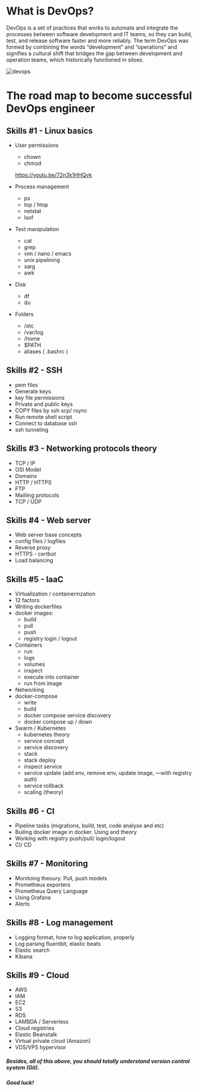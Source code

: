 # What is DevOps?

DevOps is a set of practices that works to automate and 
integrate the processes between software development and IT 
teams, so they can build, test, and release software faster 
and more reliably. The term DevOps was formed by combining the
 words “development” and “operations” and signifies a cultural 
 shift that bridges the gap between development and operation 
 teams, which historically functioned in siloes.
 
![devops](devops.png)


# The road map to become successful DevOps engineer

## Skills #1 - Linux basics

- User permissions
    - chown
    - chmod
    
    https://youtu.be/72n3k1HHQvk
    
- Process management
    - ps
    - top / htop
    - netstat
    - lsof
- Text manipulation
    - cat
    - grep
    - vim / nano / emacs
    - unix pipelining 
    - xarg
    - awk
- Disk
    - df
    - du
- Folders
    - /etc
    - /var/log
    - /home
    - $PATH
    - aliases ( .bashrc )
    
## Skills #2 - SSH

- pem files 
- Generate keys 
- key file permissions 
- Private and public keys 
- COPY files by ssh scp/ rsync
- Run remote shell script 
- Connect to database ssh 
- ssh tunneling

## Skills #3 - Networking protocols theory

- TCP / IP
- OSI Model
- Domains 
- HTTP / HTTPS 
- FTP
- Mailiing protocols
- TCP / UDP

## Skills #4 - Web server

- Web server base concepts 
- config files / logfiles
- Reverse proxy 
- HTTPS - certbot 
- Load balancing

## Skills #5 - IaaC

- Virtualization / containerinzation 
- 12 factors 
- Writing dockerfiles 
- docker images: 
    - build 
    - pull 
    - push
    - registry login / logout 
- Containers 
    - run 
    - logs 
    - volumes 
    - inspect 
    - execute into container 
    - run from image 
- Networking
- docker-compose 
    - write 
    - build 
    - docker compose service discovery 
    - docker compose up / down 
- Swarm / Kubernetes 
    - kubernetes theory 
    - service concept
    - service discovery
    - stack 
    - stack deploy 
    - inspect service 
    - service update (add env, remove env, update image, —with registry auth) 
    - service rollback 
    - scaling (theory)

## Skills #6 - CI

- Pipeline tasks (migrations, build, test, code analyse and etc) 
- Builing docker image in docker. Using and theory 
- Working with registry push/pull/ login/logout 
- CI/ CD

## Skills #7 - Monitoring

- Monitoing theoury. Pull, push  models 
- Prometheus exporters 
- Prometheus Query Language 
- Using Grafana 
- Alerts

## Skills #8 - Log management

- Logging format, how to log application, properly 
- Log parsing fluentbit, elastic beats 
- Elastic search 
- Kibana

## Skills #9 - Cloud

- AWS
- IAM 
- EC2
- S3 
- RDS 
- LAMBDA / Serverless 
- Cloud registries 
- Elastic Beanstalk 
- Virtual private cloud (Amazon)
- VDS/VPS hypervisor


##### Besides, all of this above, you should totally understand version control system (Git).


##### Good luck!
